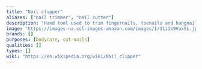 ```yaml
---
title: "Nail clipper"
aliases: ["nail trimmer", "nail cutter"]
description: "Hand tool used to trim fingernails, toenails and hangnails."
image: "https://images-na.ssl-images-amazon.com/images/I/31i1b9VaxSL.jpg"
brands: []
purposes: [bodycare, cut-nails]
qualities: []
types: []
wiki: "https://en.wikipedia.org/wiki/Nail_clipper"
---
```

